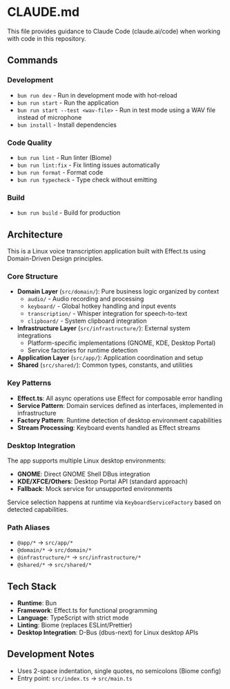 # CLAUDE.md

This file provides guidance to Claude Code (claude.ai/code) when working with code in this repository.

## Commands

### Development
- `bun run dev` - Run in development mode with hot-reload
- `bun run start` - Run the application
- `bun run start --test <wav-file>` - Run in test mode using a WAV file instead of microphone
- `bun install` - Install dependencies

### Code Quality
- `bun run lint` - Run linter (Biome)
- `bun run lint:fix` - Fix linting issues automatically
- `bun run format` - Format code
- `bun run typecheck` - Type check without emitting

### Build
- `bun run build` - Build for production

## Architecture

This is a Linux voice transcription application built with Effect.ts using Domain-Driven Design principles.

### Core Structure
- **Domain Layer** (`src/domain/`): Pure business logic organized by context
  - `audio/` - Audio recording and processing
  - `keyboard/` - Global hotkey handling and input events
  - `transcription/` - Whisper integration for speech-to-text
  - `clipboard/` - System clipboard integration
- **Infrastructure Layer** (`src/infrastructure/`): External system integrations
  - Platform-specific implementations (GNOME, KDE, Desktop Portal)
  - Service factories for runtime detection
- **Application Layer** (`src/app/`): Application coordination and setup
- **Shared** (`src/shared/`): Common types, constants, and utilities

### Key Patterns
- **Effect.ts**: All async operations use Effect for composable error handling
- **Service Pattern**: Domain services defined as interfaces, implemented in infrastructure
- **Factory Pattern**: Runtime detection of desktop environment capabilities
- **Stream Processing**: Keyboard events handled as Effect streams

### Desktop Integration
The app supports multiple Linux desktop environments:
- **GNOME**: Direct GNOME Shell DBus integration
- **KDE/XFCE/Others**: Desktop Portal API (standard approach)
- **Fallback**: Mock service for unsupported environments

Service selection happens at runtime via `KeyboardServiceFactory` based on detected capabilities.

### Path Aliases
- `@app/*` → `src/app/*`
- `@domain/*` → `src/domain/*`
- `@infrastructure/*` → `src/infrastructure/*`
- `@shared/*` → `src/shared/*`

## Tech Stack
- **Runtime**: Bun
- **Framework**: Effect.ts for functional programming
- **Language**: TypeScript with strict mode
- **Linting**: Biome (replaces ESLint/Prettier)
- **Desktop Integration**: D-Bus (dbus-next) for Linux desktop APIs

## Development Notes
- Uses 2-space indentation, single quotes, no semicolons (Biome config)
- Entry point: `src/index.ts` → `src/main.ts`